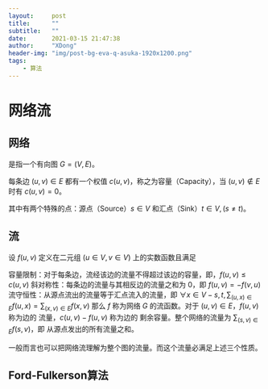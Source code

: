 ```yaml
---
layout:     post
title:      ""
subtitle:   ""
date:       2021-03-15 21:47:38
author:     "XDong"
header-img: "img/post-bg-eva-q-asuka-1920x1200.png"
tags:
    - 算法
---
```



# 网络流

## 网络

是指一个有向图 $G=(V,E)$。

每条边 $(u,v)\in E$ 都有一个权值 $c(u,v)$，称之为容量（Capacity），当 $(u,v)\notin E$ 时有 $c(u,v)=0$。

其中有两个特殊的点：源点（Source）$s\in V$ 和汇点（Sink）$t\in V,(s\neq t)$。

## 流

设 $f(u,v)$ 定义在二元组 $(u\in V,v\in V)$ 上的实数函数且满足

容量限制：对于每条边，流经该边的流量不得超过该边的容量，即，$f(u,v)\leq c(u,v)$
斜对称性：每条边的流量与其相反边的流量之和为 0，即 $f(u,v)=-f(v,u)$
流守恒性：从源点流出的流量等于汇点流入的流量，即 $\forall x\in V-{s,t},\sum_{(u,x)\in E}f(u,x)=\sum_{(x,v)\in E}f(x,v)$
那么 $f$ 称为网络 $G$ 的流函数。对于 $(u,v)\in E$，$f(u,v)$ 称为边的 流量，$c(u,v)-f(u,v)$ 称为边的 剩余容量。整个网络的流量为 $\sum_{(s,v)\in E}f(s,v)$，即 从源点发出的所有流量之和。

一般而言也可以把网络流理解为整个图的流量。而这个流量必满足上述三个性质。

## Ford-Fulkerson算法